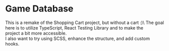 # Game Database

This is a remake of the Shopping Cart project, but without a cart :)\\
The goal here is to utilize TypeScript, React Testing Library and to make the\
project a bit more accessible.\
I also want to try using SCSS, enhance the structure, and add custom hooks.
